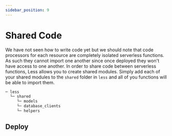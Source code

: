 ```yaml
---
sidebar_position: 9
---
```


# Shared Code

We have not seen how to write code yet but we should note that code processors for each resource are completely isolated serverless functions. As such they cannot import one another since once deployed they won't have access to one another. In order to share code between serverless functions, Less allows you to create shared modules. Simply add each of your shared modules to the `shared` folder in `less` and all of you functions will be able to import them.

```bash
─ less
  └─ shared
     └─ models
     └─ database_clients
     └─ helpers
```

## Deploy

